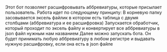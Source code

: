 Этот бот позволяет расшифровывать аббревиатуры, которые присылает пользователь. 
Работа идет по следующему принципу: 
В корневую папку засовывается эксель файлик в котором есть таблица с двумя столбцами (аббревиатура и ее расшифровка) 
Запускается обработчик, который проходит по эксель файлу и конвертирует все аббревиатуры в json файл нужным нам названием 
Далее можно запускать бота. Он будет принимать любую аббревиатуру в любом регистре и выдавать нужную расшифровку, если она есть в json файле
